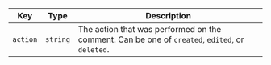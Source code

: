 Key | Type | Description
----|------|-------------
`action`|`string` | The action that was performed on the comment. Can be one of `created`, `edited`, or `deleted`.